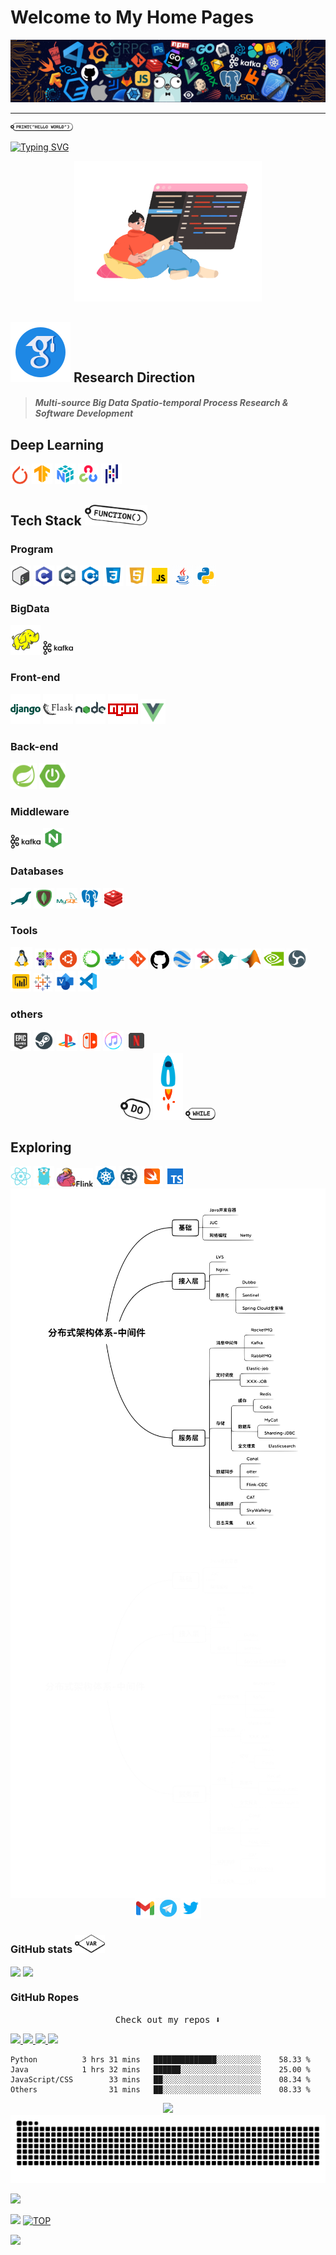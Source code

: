 # Welcome to My Home Pages

[![](https://github.com/amortx/amortx/blob/main/assets/program.png)](https://github.com/amortx)

  <!-- <a href= "https://github.com/amortx"><img align="center" src="assets/program.png"></a> -->

---

<div>
<img width="100" src="https://github.com/amortx/amortx/blob/main/assets/taxi-print.png">
</div>

[![Typing SVG](https://readme-typing-svg.demolab.com?font=times&weight=500&pause=1000&color=004088&center=true&vCenter=true&multiline=true&height=65&lines=This+is+amortx's+github+homepage;Welcome+to+My+Home+Page)](https://amortx.github.io/amortx)

<p align="center">
  <a href= "https://github.com/amortx"><img width="300" src="https://github.com/amortx/amortx/blob/main/assets/coder.gif"></a>
</p>


## ![](https://github.com/amortx/amortx/blob/main/assets/google-scholar.svg) Research Direction
<!-- <img src="assets/googlescholar.svg#gh-dark-mode-only" width="30"> -->
<!-- #gh-light-mode-only -->
<h5>

  > Multi-source Big Data Spatio-temporal Process Research & Software Development
</h5>

## Deep Learning
<div>
<img width="30" src="https://github.com/amortx/amortx/blob/main/assets/pytorch.svg">
<img width="33" src="https://github.com/amortx/amortx/blob/main/assets/tensorflow.svg">
<img width="33" src="https://github.com/amortx/amortx/blob/main/assets/numpy.svg">
<img width="33" src="https://github.com/amortx/amortx/blob/main/assets/opencv.svg">
<img width="33" src="https://github.com/amortx/amortx/blob/main/assets/pandas.svg">
</div>


## Tech Stack <img width="100" src="https://github.com/amortx/amortx/blob/main/assets/taxi-function.png">

### Program
<div>
<img width="33" src="https://github.com/amortx/amortx/blob/main/assets/bash.svg">
<img width="33" src="https://github.com/amortx/amortx/blob/main/assets/c.svg">
<img width="33" src="https://github.com/amortx/amortx/blob/main/assets/csharp.svg">
<img width="33" src="https://github.com/amortx/amortx/blob/main/assets/cpp.svg">
<img width="33" src="https://github.com/amortx/amortx/blob/main/assets/css3.svg">
<img width="33" src="https://github.com/amortx/amortx/blob/main/assets/html5.svg">
<img width="33" src="https://github.com/amortx/amortx/blob/main/assets/javascript.gif">
<img width="33" src="https://github.com/amortx/amortx/blob/main/assets/java.gif">
<img width="33" src="https://github.com/amortx/amortx/blob/main/assets/python.gif">
</div>

### BigData
<div>
<img width="48" src="https://github.com/amortx/amortx/blob/main/assets/hadoop.svg">
<img width="48" src="https://github.com/amortx/amortx/blob/main/assets/kafka.svg">
</div>

### Front-end
<div>
<img width="48" src="https://github.com/amortx/amortx/blob/main/assets/django.svg">
<img width="48" src="https://github.com/amortx/amortx/blob/main/assets/flask.svg">
<img width="48" src="https://github.com/amortx/amortx/blob/main/assets/nodejs.svg">
<img width="48" src="https://github.com/amortx/amortx/blob/main/assets/npm.svg">
<img width="40" src="https://github.com/amortx/amortx/blob/main/assets/vuejs.svg">
</div>

### Back-end
<div>
<img width="42" src="https://github.com/amortx/amortx/blob/main/assets/spring.svg">
<img width="42" src="https://github.com/amortx/amortx/blob/main/assets/springboot.svg" >
</div>

### Middleware
<div>
<img width="48" src="https://github.com/amortx/amortx/blob/main/assets/kafka.svg">
<img width="33" src="https://github.com/amortx/amortx/blob/main/assets/nginx.svg">
</div>

### Databases
<div>
<img width="33" src="https://github.com/amortx/amortx/blob/main/assets/mariadb.svg">
<img width="33" src="https://github.com/amortx/amortx/blob/main/assets/mongodb.svg">
<img width="33" src="https://github.com/amortx/amortx/blob/main/assets/mysql.svg">
<img width="33" src="https://github.com/amortx/amortx/blob/main/assets/postgresql.svg">
<img width="33" src="https://github.com/amortx/amortx/blob/main/assets/redis.svg">
</div>

### Tools
<div>
<img width="35" src="https://github.com/amortx/amortx/blob/main/assets/linux.png">
<img width="33" src="https://github.com/amortx/amortx/blob/main/assets/centos.png">
<img width="33" src="https://github.com/amortx/amortx/blob/main/assets/ubuntu.png">
<img width="33" src="https://github.com/amortx/amortx/blob/main/assets/anaconda.svg">
<img width="33" src="https://github.com/amortx/amortx/blob/main/assets/docker.svg">
<img width="33" src="https://github.com/amortx/amortx/blob/main/assets/git.svg">
<img width="30" src="https://github.com/amortx/amortx/blob/main/assets/github.svg">
<img width="33" src="https://github.com/amortx/amortx/blob/main/assets/googleearth.svg">
<img width="33" src="https://github.com/amortx/amortx/blob/main/assets/jetbrains.svg">
<img width="33" src="https://github.com/amortx/amortx/blob/main/assets/latex.svg">
<img width="33" src="https://github.com/amortx/amortx/blob/main/assets/matlab.svg">
<img width="33" src="https://github.com/amortx/amortx/blob/main/assets/nvidia.svg">
<img width="33" src="https://github.com/amortx/amortx/blob/main/assets/obs.svg">
<img width="33" src="https://github.com/amortx/amortx/blob/main/assets/powerbi.svg">
<img width="30" src="https://github.com/amortx/amortx/blob/main/assets/tableau.svg">
<img width="33" src="https://github.com/amortx/amortx/blob/main/assets/visio.svg">
<img width="33" src="https://github.com/amortx/amortx/blob/main/assets/vscode.svg">
</div>

### others
<div>
<img width="33" src="https://github.com/amortx/amortx/blob/main/assets/epic.svg">
<img width="33" src="https://github.com/amortx/amortx/blob/main/assets/steam.svg">
<img width="33" src="https://github.com/amortx/amortx/blob/main/assets/playstation.svg">
<img width="33" src="https://github.com/amortx/amortx/blob/main/assets/switch.svg">
<img width="33" src="https://github.com/amortx/amortx/blob/main/assets/itunes.svg">
<img width="33" src="https://github.com/amortx/amortx/blob/main/assets/netflix.gif">
</div>

<div align="center">
  <img width="48" src="https://github.com/amortx/amortx/blob/main/assets/taxi-do.png">
  <img width="48" src="https://github.com/amortx/amortx/blob/main/assets/Rockets.gif">
  <img width="48" src="https://github.com/amortx/amortx/blob/main/assets/taxi-while.png">
</div>

## Exploring
<div>
<img width="33" src="https://github.com/amortx/amortx/blob/main/assets/react.svg" >
<img width="33" src="https://github.com/amortx/amortx/blob/main/assets/golang.svg">
<img width="58" src="https://github.com/amortx/amortx/blob/main/assets/flink.svg">
<img width="33" src="https://github.com/amortx/amortx/blob/main/assets/kubernetes.svg">
<img width="33" src="https://github.com/amortx/amortx/blob/main/assets/rust.svg">
<img width="33" src="https://github.com/amortx/amortx/blob/main/assets/swift.svg">
<img width="33" src="https://github.com/amortx/amortx/blob/main/assets/typescript.svg">
</div>

<div align="center">
<img align="middle" width="600" src="https://github.com/amortx/amortx/blob/main/assets/middleware.svg#gh-light-mode-only">
<img align="middle" width="600"  src="https://github.com/amortx/amortx/blob/main/assets/middleware-dark.svg#gh-dark-mode-only">
<!--   style="filter: drop-shadow(1000px 0 0 #6DB33F); transform: translate(-1000px);" -->
</div>


<div align="center">
    <a href="https://github.com/amortx"><img width="33" src="https://github.com/amortx/amortx/blob/main/assets/gmail.svg"/></img></a>
    <a href="https://github.com/amortx"><img width="33" src="https://github.com/amortx/amortx/blob/main/assets/telegram.gif"/></img></a>
    <img width="33" src="https://github.com/amortx/amortx/blob/main/assets/twitter.svg#gh-dark-mode-only"/></img>
</div>

### GitHub stats <img width="48" src="https://github.com/amortx/amortx/blob/main/assets/taxi-var.png">

<div>
  <img align="center" src="https://github-readme-stats.vercel.app/api?username=amortx&show_icons=true&theme=vue-dark" />

  <!-- <img align="center" src="https://github-readme-stats.vercel.app/api?username=amortx&show_icons=true&theme=vue#gh-light-mode-only" /> -->

  <!-- [![Amortx's GitHub stats](https://github-readme-stats.vercel.app/api?username=amortx&show_icons=true&theme=vue-dark)](https://github.com/amortx) -->
  <!-- &theme=swift&hide=contribs,prs -->

  <img align="center" src="https://github-readme-stats.vercel.app/api/top-langs/?username=amortx&hide=css,html" />

  <!-- [![Top Langs](https://github-readme-stats.vercel.app/api/top-langs/?username=amortx&hide=css,html)](https://github.com/amortx) -->
</div>

### GitHub Ropes

<p align="center"><samp>Check out my repos ⬇️ </samp></p>


<div >

  <a href= "https://github.com/amortx/coding-interview-university">
    <img src="https://github-readme-stats.vercel.app/api/pin/?username=amortx&repo=coding-interview-university&hide_border" >
  </a>
  <a href= "https://github.com/amortx/OI-wiki">
    <img src="https://github-readme-stats.vercel.app/api/pin/?username=amortx&repo=OI-wiki" >
  </a>
    <a href= "https://github.com/amortx/machine-learning-for-software-engineers">
    <img src="https://github-readme-stats.vercel.app/api/pin/?username=amortx&repo=machine-learning-for-software-engineers" >
  </a>
    <a href= "https://github.com/amortx/python">
    <img src="https://github-readme-stats.vercel.app/api/pin/?username=amortx&repo=python" >
  </a>
<!-- [![Readme Card](https://github-readme-stats.vercel.app/api/pin/?username=amortx&repo=coding-interview-university)](https://github.com/amortx/coding-interview-university)
[![Readme Card](https://github-readme-stats.vercel.app/api/pin/?username=amortx&repo=OI-wiki)](https://github.com/amortx/OI-wiki)
[![Readme Card](https://github-readme-stats.vercel.app/api/pin/?username=amortx&repo=python)](https://github.com/amortx/python)
[![Readme Card](https://github-readme-stats.vercel.app/api/pin/?username=amortx&repo=machine-learning-for-software-engineers)](https://github.com/amortx/machine-learning-for-software-engineers) -->
</div>


<!-- <h4 align="center"><samp> Hi there 👋🏾  welcome to my Github! I like to write in <s>Python</s> Code and I'm exploring Cloud Tech 🐍 ☁️ </samp></h4> -->




```text
Python          3 hrs 31 mins   ██████████████░░░░░░░░░░    58.33 %
Java            1 hrs 32 mins   ██████░░░░░░░░░░░░░░░░░░    25.00 %
JavaScript/CSS        33 mins   ██░░░░░░░░░░░░░░░░░░░░░░    08.34 %
Others                31 mins   ██░░░░░░░░░░░░░░░░░░░░░░    08.33 %
```


<div align="center"> <img src="https://github-profile-trophy.vercel.app/?username=amortx"/></div>

<div align="center"><img src="https://github.com/amortx/amortx/blob/main/assets/github-contribution-grid-snake.svg" /></div>



[![](https://img.shields.io/github/followers/amortx?style=social)](https://github.com/amortx)

[![](https://img.shields.io/badge/Follow@amortx-2921-%23FD415E?&logo=github)](https://github.com/amortx)
[![TOP](https://img.shields.io/badge/amor-tx-blue?style=social&logo=apple)](#welcome-to-my-home-pages)

[![](https://visitor-badge.glitch.me/badge?page_id=amortx.amortx)](https://github.com/amortx)



<!--
**amortx/amortx** is a ✨ _special_ ✨ repository because its `README.md` (this file) appears on your GitHub profile.
-->
<!-- Here are some ideas to get you started:

- 🔭 I’m currently working on ...
- 🌱 I’m currently learning ...
- 👯 I’m looking to collaborate on ...
- 🤔 I’m looking for help with ...
- 💬 Ask me about ...
- 📫 How to reach me: ...
- 😄 Pronouns: ...
- ⚡ Fun fact: ... -->

